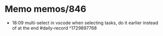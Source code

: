 # Memo memos/846
- 18:09 multi-select in vscode when selecting tasks, do it earlier instead of at the end #daily-record ^1729897768